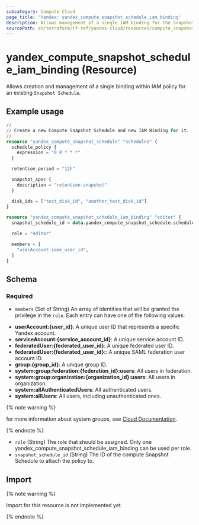 ```yaml
---
subcategory: Compute Cloud
page_title: 'Yandex: yandex_compute_snapshot_schedule_iam_binding'
description: Allows management of a single IAM binding for the Snapshot Schedule.
sourcePath: en/terraform/tf-ref/yandex-cloud/resources/compute_snapshot_schedule_iam_binding.md
---
```


# yandex_compute_snapshot_schedule_iam_binding (Resource)

Allows creation and management of a single binding within IAM policy for an existing `Snapshot Schedule`.

## Example usage

```terraform
//
// Create a new Compute Snapshot Schedule and new IAM Binding for it.
//
resource "yandex_compute_snapshot_schedule" "schedule1" {
  schedule_policy {
    expression = "0 0 * * *"
  }

  retention_period = "12h"

  snapshot_spec {
    description = "retention-snapshot"
  }

  disk_ids = ["test_disk_id", "another_test_disk_id"]
}

resource "yandex_compute_snapshot_schedule_iam_binding" "editor" {
  snapshot_schedule_id = data.yandex_compute_snapshot_schedule.schedule1.id

  role = "editor"

  members = [
    "userAccount:some_user_id",
  ]
}
```

<!-- schema generated by tfplugindocs -->
## Schema

### Required

- `members` (Set of String) An array of identities that will be granted the privilege in the `role`. Each entry can have one of the following values:
 * **userAccount:{user_id}**: A unique user ID that represents a specific Yandex account.
 * **serviceAccount:{service_account_id}**: A unique service account ID.
 * **federatedUser:{federated_user_id}**: A unique federated user ID.
 * **federatedUser:{federated_user_id}:**: A unique SAML federation user account ID.
 * **group:{group_id}**: A unique group ID.
 * **system:group:federation:{federation_id}:users**: All users in federation.
 * **system:group:organization:{organization_id}:users**: All users in organization.
 * **system:allAuthenticatedUsers**: All authenticated users.
 * **system:allUsers**: All users, including unauthenticated ones.

{% note warning %}

for more information about system groups, see [Cloud Documentation](https://yandex.cloud/docs/iam/concepts/access-control/system-group).

{% endnote %}

- `role` (String) The role that should be assigned. Only one yandex_compute_snapshot_schedule_iam_binding can be used per role.
- `snapshot_schedule_id` (String) The ID of the compute Snapshot Schedule to attach the policy to.

## Import

{% note warning %}

Import for this resource is not implemented yet.

{% endnote %}

